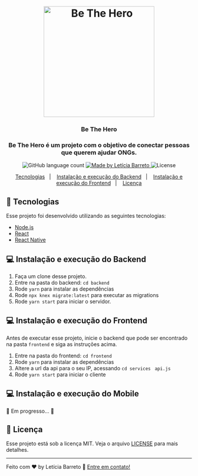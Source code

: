<h1 align="center">
  <img alt="Be The Hero" title="Be The Hero" src="https://user-images.githubusercontent.com/35263018/77581587-5821cc00-6eb4-11ea-8014-65677301ba8b.png" width="300px" />
</h1>

<h3 align="center">
  Be The Hero
</h3>

<h3 align="center">
  Be The Hero é um projeto com o objetivo de conectar pessoas que querem ajudar ONGs.
</h3>

<p align="center">
  <img alt="GitHub language count" src="https://img.shields.io/github/languages/count/rocketseat/bootcamp-gostack-desafio-10?color=%2304D361" />

  <a href="https://rocketseat.com.br">
    <img alt="Made by Letícia Barreto" src="https://img.shields.io/badge/made%20by-Letícia Barreto-%2304D361" />
  </a>

  <img alt="License" src="https://img.shields.io/badge/license-MIT-%2304D361" />
</p>

<p align="center">
  <a href="#tecnologias">Tecnologias</a>&nbsp;&nbsp;&nbsp;|&nbsp;&nbsp;&nbsp;
  <a href="#instalação-e-execução-do-backend">Instalação e execução do Backend</a>&nbsp;&nbsp;&nbsp;|&nbsp;&nbsp;&nbsp;
  <a href="#instalação-e-execução-do-frontend">Instalação e execução do Frontend</a>&nbsp;&nbsp;&nbsp;|&nbsp;&nbsp;&nbsp;
  <a href="#memo-licença">Licença</a>
</p>

## 🚀 Tecnologias

Esse projeto foi desenvolvido utilizando as seguintes tecnologias: 

<ul>
  <li>
    <a href="https://nodejs.org/en/"> Node.js </a>
  </li>
  <li>
    <a href="https://reactjs.org/">React</a>
  </li>
  <li>
    <a href="https://reactnative.dev/">React Native</a>
  </li>
</ul>

## 💻 Instalação e execução do Backend

1. Faça um clone desse projeto.
2. Entre na pasta do backend: ```cd backend```
3. Rode ```yarn``` para instalar as dependências
4. Rode ```npx knex migrate:latest``` para executar as migrations
5. Rode ```yarn start``` para iniciar o servidor.

## 💻 Instalação e execução do Frontend

Antes de executar esse projeto, inicie o backend que pode ser encontrado na pasta ```frontend``` e siga as instruções acima.

1. Entre na pasta do frontend: ```cd frontend```
2. Rode ```yarn``` para instalar as dependências
3. Altere a url da api para o seu IP, acessando ```cd services``` ``` api.js```
4. Rode ```yarn start``` para iniciar o cliente

## 💻 Instalação e execução do Mobile

 🚧 Em progresso... 🚧
 
 ## 📝 Licença

Esse projeto está sob a licença MIT. Veja o arquivo [LICENSE](LICENSE.md) para mais detalhes.

---

Feito com ♥ by Letícia Barreto :wave: [Entre em contato!](leticiambrt@gmail.com)
